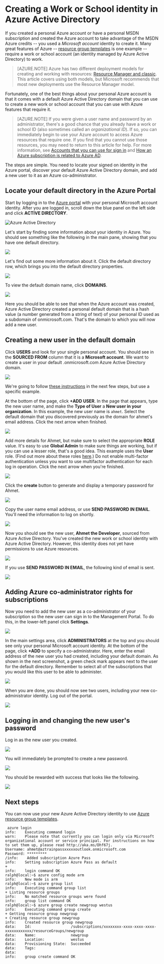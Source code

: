 <properties
   pageTitle="Create a Work or School identity in AAD | Microsoft Azure"
   description="Learn how to create a work or school identity in Azure Active Directory to use with Resource Manager and classic deployment models."
   services="virtual-machines"
   documentationCenter=""
   authors="squillace"
   manager="timlt"
   editor=""
   tags="azure-service-management,azure-resource-manager"/>

<tags
   ms.service="virtual-machines"
   ms.devlang="na"
   ms.topic="article"
   ms.tgt_pltfrm="na"
   ms.workload="infrastructure"
   ms.date="09/01/2015"
   ms.author="rasquill"/>

# Creating a Work or School identity in Azure Active Directory

If you created a personal Azure account or have a personal MSDN subscription and created the Azure account to take advantage of the MSDN Azure credits -- you used a *Microsoft account* identity to create it. Many great features of Azure -- [resource group templates](../resource-group-overview.md) is one example -- require a work or school account (an identity managed by Azure Active Directory) to work.


> [AZURE.NOTE] Azure has two different deployment models for creating and working with resources:  [Resource Manager and classic](../resource-manager-deployment-model.md). This article covers using both models, but Microsoft recommends that most new deployments use the Resource Manager model.


Fortunately, one of the best things about your personal Azure account is that it comes with a default Azure Active Directory domain that you can use to create a new work or school account that you can use with Azure features that require it.

> [AZURE.NOTE] If you were given a user name and password by an administrator, there's a good chance that you already have a work or school ID (also sometimes called an *organizational ID*). If so, you can immediately begin to use your Azure account to access Azure resources that require one. If you find that you cannot use those resources, you may need to return to this article for help. For more information, see [Accounts that you can use for sign in](https://msdn.microsoft.com/library/azure/dn629581.aspx#BKMK_SignInAccounts) and [How an Azure subscription is related to Azure AD](https://msdn.microsoft.com/library/azure/dn629581.aspx#BKMK_SubRelationToDir).

The steps are simple. You need to locate your signed on identity in the Azure portal, discover your default Azure Active Directory domain, and add a new user to it as an Azure co-administrator.

## Locate your default directory in the Azure Portal

Start by logging in to the [Azure portal](https://manage.windowsazure.com) with your personal Microsoft account identity. After you are logged in, scroll down the blue panel on the left side and click **ACTIVE DIRECTORY**.

![Azure Active Directory](./media/resource-group-create-work-id-from-personal/azureactivedirectorywidget.png)

Let's start by finding some information about your identity in Azure. You should see something like the following in the main pane, showing that you have one default directory.

![](./media/resource-group-create-work-id-from-personal/defaultaadlisting.png)

Let's find out some more information about it. Click the default directory row, which brings you into the default directory properties.  

![](./media/resource-group-create-work-id-from-personal/defaultdirectorypage.png)

To view the default domain name, click **DOMAINS**.

![](./media/resource-group-create-work-id-from-personal/domainclicktoseeyourdefaultdomain.png)

Here you should be able to see that when the Azure account was created, Azure Active Directory created a personal default domain that is a hash value (a number generated from a string of text) of your personal ID used as a subdomain of onmicrosoft.com. That's the domain to which you will now add a new user.

## Creating a new user in the default domain

Click **USERS** and look for your single personal account. You should see in the **SOURCED FROM** column that it is a **Microsoft account**. We want to create a user in your default .onmicrosoft.com Azure Active Directory domain.

![](./media/resource-group-create-work-id-from-personal/defaultdirectoryuserslisting.png)

We're going to follow [these instructions](https://technet.microsoft.com/library/hh967632.aspx#BKMK_1) in the next few steps, but use a specific example.

At the bottom of the page, click **+ADD USER**. In the page that appears, type the new user name, and make the **Type of User** a **New user in your organization**. In this example, the new user name is `ahmet`. Select the default domain that you discovered previously as the domain for ahmet's email address. Click the next arrow when finished.

![](./media/resource-group-create-work-id-from-personal/addingauserwithdirectorydropdown.png)

Add more details for Ahmet, but make sure to select the appropriate **ROLE** value. It's easy to use **Global Admin** to make sure things are working, but if you can use a lesser role, that's a good idea. This example uses the **User** role. (Find out more about these roles [here](https://msdn.microsoft.com/library/azure/dn468213.aspx#BKMK_1).) Do not enable multi-factor authentication unless you want to use multifactor authentication for each log in operation. Click the next arrow when you're finished.

![](./media/resource-group-create-work-id-from-personal/userprofileuseradmin.png)

Click the **create** button to generate and display a temporary password for Ahmet.

![](./media/resource-group-create-work-id-from-personal/gettemporarypasswordforuser.png)

Copy the user name email address, or use **SEND PASSWORD IN EMAIL**. You'll need the information to log on shortly.

![](./media/resource-group-create-work-id-from-personal/receivedtemporarypassworddialog.png)

Now you should see the new user, **Ahmet the Developer**, sourced from Azure Active Directory. You've created the new work or school identity with Azure Active Directory. However, this identity does not yet have permissions to use Azure resources.

![](./media/resource-group-create-work-id-from-personal/defaultdirectoryusersaftercreate.png)

If you use **SEND PASSWORD IN EMAIL**, the following kind of email is sent.

![](./media/resource-group-create-work-id-from-personal/emailreceivedfromnewusercreation.png)

## Adding Azure co-administrator rights for subscriptions

Now you need to add the new user as a co-administrator of your subscription so the new user can sign in to the Management Portal. To do this, in the lower-left panel click **Settings**.

![](./media/resource-group-create-work-id-from-personal/thesettingswidget.png)

In the main settings area, click **ADMINISTRATORS** at the top and you should see only your personal Microsoft account identity. At the bottom of the page, click **+ADD** to specify a co-administrator. Here, enter the email address of the new user you had created, including your default domain. As shown in the next screenshot, a green check mark appears next to the user for the default directory. Remember to select all of the subscriptions that you would like this user to be able to administer.

![](./media/resource-group-create-work-id-from-personal/addingnewuserascoadmin.png)

When you are done, you should now see two users, including your new co-administrator identity. Log out of the portal.

![](./media/resource-group-create-work-id-from-personal/newuseraddedascoadministrator.png)

## Logging in and changing the new user's password

Log in as the new user you created.

![](./media/resource-group-create-work-id-from-personal/signinginwithnewuser.png)

You will immediately be prompted to create a new password.

![](./media/resource-group-create-work-id-from-personal/mustupdateyourpassword.png)

You should be rewarded with success that looks like the following.

![](./media/resource-group-create-work-id-from-personal/successtourdialog.png)


## Next steps

You can now use your new Azure Active Directory identity to use [Azure resource group templates](xplat-cli-azure-resource-manager.md).

     azure login
    info:    Executing command login
    warn:    Please note that currently you can login only via Microsoft organizational account or service principal. For instructions on how to set them up, please read http://aka.ms/Dhf67j.
    Username: ahmet@aztrainpassxxxxxoutlook.onmicrosoft.com
    Password: *********
    /info:    Added subscription Azure Pass
    info:    Setting subscription Azure Pass as default
    +
    info:    login command OK
    ralph@local:~$ azure config mode arm
    info:    New mode is arm
    ralph@local:~$ azure group list
    info:    Executing command group list
    + Listing resource groups
    info:    No matched resource groups were found
    info:    group list command OK
    ralph@local:~$ azure group create newgroup westus
    info:    Executing command group create
    + Getting resource group newgroup
    + Creating resource group newgroup
    info:    Created resource group newgroup
    data:    Id:                  /subscriptions/xxxxxxxx-xxxx-xxxx-xxxx-xxxxxxxxxxxx/resourceGroups/newgroup
    data:    Name:                newgroup
    data:    Location:            westus
    data:    Provisioning State:  Succeeded
    data:    Tags:
    data:
    info:    group create command OK
